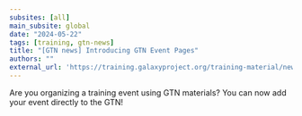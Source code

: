 ```yaml
---
subsites: [all]
main_subsite: global
date: "2024-05-22"
tags: [training, gtn-news]
title: "[GTN news] Introducing GTN Event Pages"
authors: ""
external_url: 'https://training.galaxyproject.org/training-material/news/2024/05/22/introducing-gtn-event-pages.html'
---
```


Are you organizing a training event using GTN materials? You can now add your event directly to the GTN!

